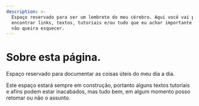 ```yaml
---
description: >-
  Espaço reservado para ser um lembrete do meu cérebro. Aqui você vai poder
  encontrar links, textos, tutoriais e/ou tudo que eu achar importante e que eu
  não queira esquecer.
---
```


# Sobre esta página.

Espaço reservado para documentar as coisas úteis do meu dia a dia.

Este espaço estará sempre em construção, portanto alguns textos tutoriais e afins podem estar inacabados, mas tudo bem, em algum momento posso retomar ou não o assunto.





